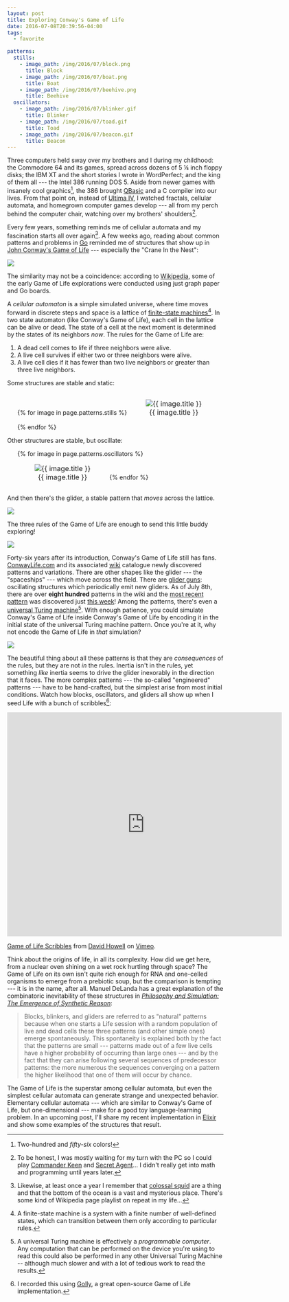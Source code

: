 ```yaml
---
layout: post
title: Exploring Conway's Game of Life
date: 2016-07-08T20:39:56-04:00
tags:
  - favorite

patterns:
  stills:
    - image_path: /img/2016/07/block.png
      title: Block
    - image_path: /img/2016/07/boat.png
      title: Boat
    - image_path: /img/2016/07/beehive.png
      title: Beehive    
  oscillators:
    - image_path: /img/2016/07/blinker.gif
      title: Blinker
    - image_path: /img/2016/07/toad.gif
      title: Toad
    - image_path: /img/2016/07/beacon.gif
      title: Beacon
---
```


<style>
img {
  margin-left: auto;
  margin-right: auto;
}

.gallery li {
  display: inline-block;
}

.gallery figure {
  text-align: center;
  font-size: medium;
}

.gallery img { margin-bottom: 0; }
</style>

Three computers held sway over my brothers and I during my childhood: the Commodore 64 and its games, spread across dozens of 5 &frac14; inch floppy disks; the IBM XT and the short stories I wrote in WordPerfect; and the king of them all --- the Intel 386 running DOS 5. Aside from newer games with insanely cool graphics[^1], the 386 brought [QBasic](https://en.wikipedia.org/wiki/QBasic) and a C compiler into our lives. From that point on, instead of [Ultima IV](https://en.wikipedia.org/wiki/Ultima_IV%3A_Quest_of_the_Avatar), I watched fractals, cellular automata, and homegrown computer games develop --- all from my perch behind the computer chair, watching over my brothers' shoulders[^2].

Every few years, something reminds me of cellular automata and my fascination starts all over again[^3]. A few weeks ago, reading about common patterns and problems in [Go](https://en.wikipedia.org/wiki/Go_(game)) reminded me of structures that show up in [John Conway's Game of Life](https://en.wikipedia.org/wiki/Conway%27s_Game_of_Life) --- especially the "Crane In the Nest":

![](/img/2016/07/crane.gif)

The similarity may not be a coincidence: according to [Wikipedia](https://en.wikipedia.org/wiki/Conway%27s_Game_of_Life), some of the early Game of Life explorations were conducted using just graph paper and Go boards.

A _cellular automaton_ is a simple simulated universe, where time moves forward in discrete steps and space is a lattice of [finite-state machines](https://en.wikipedia.org/wiki/Finite-state_machine)[^4]. In two state automaton (like Conway's Game of Life), each cell in the lattice can be alive or dead. The state of a cell at the next moment is determined by the states of its neighbors _now_. The rules for the Game of Life are:

1. A dead cell comes to life if three neighbors were alive.
2. A live cell survives if either two or three neighbors were alive.
3. A live cell dies if it has fewer than two live neighbors or greater than three live neighbors.

Some structures are stable and static:

<ul class="gallery">
{% for image in page.patterns.stills %}
<li>
  <figure>
    <img src="{{ image.image_path }}" alt="{{ image.title }}"/>
    <figcaption>{{ image.title }}</figcaption>
  </figure>
</li>
{% endfor %}
</ul>

Other structures are stable, but oscillate:

<ul class="gallery">
{% for image in page.patterns.oscillators %}
<li>
  <figure>
    <img src="{{ image.image_path }}" alt="{{ image.title }}"/>
    <figcaption>{{ image.title }}</figcaption>
  </figure>
</li>
{% endfor %}
</ul>

And then there's the glider, a stable pattern that _moves_ across the lattice.

![](/img/2016/07/glider_motion_labeled.svg)

The three rules of the Game of Life are enough to send this little buddy exploring!

![](/img/2016/07/glider.gif)

Forty-six years after its introduction, Conway's Game of Life still has fans. [ConwayLife.com](http://www.conwaylife.com) and its associated [wiki](http://www.conwaylife.com/wiki/Main_Page) catalogue newly discovered patterns and variations. There are other shapes like the glider --- the "spaceships" --- which move across the field. There are [glider guns](http://www.conwaylife.com/wiki/Gun): oscillating structures which periodically emit new gliders. As of July 8th, there are over **eight hundred** patterns in the wiki and the [most recent pattern](http://conwaylife.com/wiki/Rich%27s_p16 "Rich's p16") was discovered just [this week](https://mathematrec.wordpress.com/2016/07/05/richs-p16/)! Among the patterns, there's even a [universal Turing machine](http://rendell-attic.org/gol/utm/index.htm)[^5]. With enough patience, you could simulate Conway's Game of Life inside Conway's Game of Life by encoding it in the initial state of the universal Turing machine pattern. Once you're at it, why not encode the Game of Life in _that_ simulation?

![](/img/2016/07/conway_turing_inception.jpg)

The beautiful thing about all these patterns is that they are _consequences_ of the rules, but they are not _in_ the rules. Inertia isn't in the rules, yet something _like_ inertia seems to drive the glider inexorably in the direction that it faces. The more complex patterns --- the so-called "engineered" patterns --- have to be hand-crafted, but the simplest arise from most initial conditions. Watch how blocks, oscillators, and gliders all show up when I seed Life with a bunch of scribbles[^6]:

<iframe src="https://player.vimeo.com/video/172388824" width="640" height="522" frameborder="0" webkitallowfullscreen mozallowfullscreen allowfullscreen></iframe>
<p><a href="https://vimeo.com/172388824">Game of Life Scribbles</a> from <a href="https://vimeo.com/user431878">David Howell</a> on <a href="https://vimeo.com">Vimeo</a>.</p>

Think about the origins of life, in all its complexity. How did we get here, from a nuclear oven shining on a wet rock hurtling through space? The Game of Life on its own isn't quite rich enough for RNA and one-celled organisms to emerge from a prebiotic soup, but the comparison is tempting --- it is in the name, after all. Manuel DeLanda has a great explanation of the combinatoric inevitability of these structures in [_Philosophy and Simulation: The Emergence of Synthetic Reason_](https://www.goodreads.com/book/show/10393464-philosophy-and-simulation):

> Blocks, blinkers, and gliders are referred to as "natural" patterns because when one starts a Life session with a random population of live and dead cells these three patterns (and other simple ones) emerge spontaneously. This spontaneity is explained both by the fact that the patterns are small --- patterns made out of a few live cells have a higher probability of occurring than large ones --- and by the fact that they can arise following several sequences of predecessor patterns: the more numerous the sequences converging on a pattern the higher likelihood that one of them will occur by chance.

The Game of Life is the superstar among cellular automata, but even the simplest cellular automata can generate strange and unexpected behavior. Elementary cellular automata --- which are similar to Conway's Game of Life, but one-dimensional --- make for a good toy language-learning problem. In an upcoming post, I'll share my recent implementation in [Elixir](http://elixir-lang.org) and show some examples of the structures that result.

[^1]:	Two-hundred and _fifty-six_ colors!

[^2]:	To be honest, I was mostly waiting for my turn with the PC so I could play [Commander Keen](https://en.wikipedia.org/wiki/Commander_Keen) and [Secret Agent](https://en.wikipedia.org/wiki/Secret_Agent_(video_game))... I didn't really get into math and programming until years later.

[^3]:	Likewise, at least once a year I remember that [colossal squid](https://en.wikipedia.org/wiki/Colossal_squid) are a thing and that the bottom of the ocean is a vast and mysterious place. There's some kind of Wikipedia page playlist on repeat in my life...

[^4]:	A finite-state machine is a system with a finite number of well-defined states, which can transition between them only according to particular rules.

[^5]:	A universal Turing machine is effectively a _programmable computer_. Any computation that can be performed on the device you're using to read this could also be performed in any other Universal Turing Machine -- although much slower and with a lot of tedious work to read the results.

[^6]:	I recorded this using [Golly](http://golly.sourceforge.net), a great open-source Game of Life implementation.
